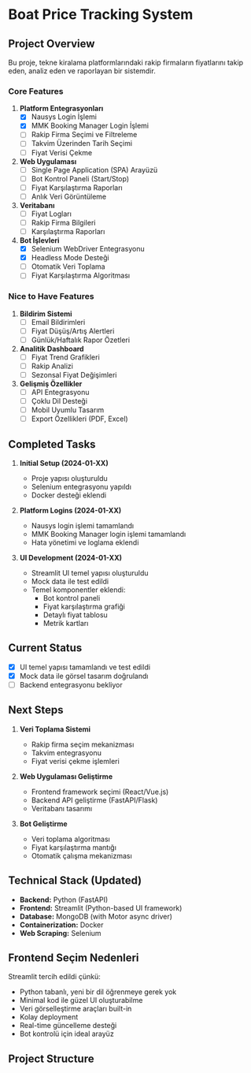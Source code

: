 # Boat Price Tracking System

## Project Overview
Bu proje, tekne kiralama platformlarındaki rakip firmaların fiyatlarını takip eden, analiz eden ve raporlayan bir sistemdir.

### Core Features
1. **Platform Entegrasyonları**
   - [x] Nausys Login İşlemi
   - [x] MMK Booking Manager Login İşlemi
   - [ ] Rakip Firma Seçimi ve Filtreleme
   - [ ] Takvim Üzerinden Tarih Seçimi
   - [ ] Fiyat Verisi Çekme

2. **Web Uygulaması**
   - [ ] Single Page Application (SPA) Arayüzü
   - [ ] Bot Kontrol Paneli (Start/Stop)
   - [ ] Fiyat Karşılaştırma Raporları
   - [ ] Anlık Veri Görüntüleme

3. **Veritabanı**
   - [ ] Fiyat Logları
   - [ ] Rakip Firma Bilgileri
   - [ ] Karşılaştırma Raporları

4. **Bot İşlevleri**
   - [x] Selenium WebDriver Entegrasyonu
   - [x] Headless Mode Desteği
   - [ ] Otomatik Veri Toplama
   - [ ] Fiyat Karşılaştırma Algoritması

### Nice to Have Features
1. **Bildirim Sistemi**
   - [ ] Email Bildirimleri
   - [ ] Fiyat Düşüş/Artış Alertleri
   - [ ] Günlük/Haftalık Rapor Özetleri

2. **Analitik Dashboard**
   - [ ] Fiyat Trend Grafikleri
   - [ ] Rakip Analizi
   - [ ] Sezonsal Fiyat Değişimleri

3. **Gelişmiş Özellikler**
   - [ ] API Entegrasyonu
   - [ ] Çoklu Dil Desteği
   - [ ] Mobil Uyumlu Tasarım
   - [ ] Export Özellikleri (PDF, Excel)

## Completed Tasks
1. **Initial Setup (2024-01-XX)**
   - Proje yapısı oluşturuldu
   - Selenium entegrasyonu yapıldı
   - Docker desteği eklendi

2. **Platform Logins (2024-01-XX)**
   - Nausys login işlemi tamamlandı
   - MMK Booking Manager login işlemi tamamlandı
   - Hata yönetimi ve loglama eklendi

3. **UI Development (2024-01-XX)**
   - Streamlit UI temel yapısı oluşturuldu
   - Mock data ile test edildi
   - Temel komponentler eklendi:
     * Bot kontrol paneli
     * Fiyat karşılaştırma grafiği
     * Detaylı fiyat tablosu
     * Metrik kartları

## Current Status
- [x] UI temel yapısı tamamlandı ve test edildi
- [x] Mock data ile görsel tasarım doğrulandı
- [ ] Backend entegrasyonu bekliyor

## Next Steps
1. **Veri Toplama Sistemi**
   - Rakip firma seçim mekanizması
   - Takvim entegrasyonu
   - Fiyat verisi çekme işlemleri

2. **Web Uygulaması Geliştirme**
   - Frontend framework seçimi (React/Vue.js)
   - Backend API geliştirme (FastAPI/Flask)
   - Veritabanı tasarımı

3. **Bot Geliştirme**
   - Veri toplama algoritması
   - Fiyat karşılaştırma mantığı
   - Otomatik çalışma mekanizması

## Technical Stack (Updated)
- **Backend:** Python (FastAPI)
- **Frontend:** Streamlit (Python-based UI framework)
- **Database:** MongoDB (with Motor async driver)
- **Containerization:** Docker
- **Web Scraping:** Selenium

## Frontend Seçim Nedenleri
Streamlit tercih edildi çünkü:
- Python tabanlı, yeni bir dil öğrenmeye gerek yok
- Minimal kod ile güzel UI oluşturabilme
- Veri görselleştirme araçları built-in
- Kolay deployment
- Real-time güncelleme desteği
- Bot kontrolü için ideal arayüz 

## Project Structure 